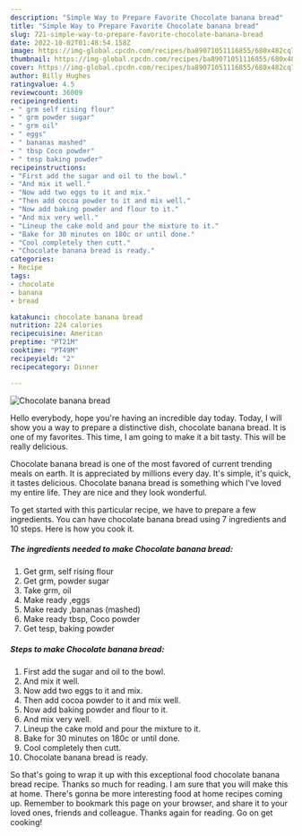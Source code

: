 ```yaml
---
description: "Simple Way to Prepare Favorite Chocolate banana bread"
title: "Simple Way to Prepare Favorite Chocolate banana bread"
slug: 721-simple-way-to-prepare-favorite-chocolate-banana-bread
date: 2022-10-02T01:48:54.158Z
image: https://img-global.cpcdn.com/recipes/ba89071051116855/680x482cq70/chocolate-banana-bread-recipe-main-photo.jpg
thumbnail: https://img-global.cpcdn.com/recipes/ba89071051116855/680x482cq70/chocolate-banana-bread-recipe-main-photo.jpg
cover: https://img-global.cpcdn.com/recipes/ba89071051116855/680x482cq70/chocolate-banana-bread-recipe-main-photo.jpg
author: Billy Hughes
ratingvalue: 4.5
reviewcount: 36009
recipeingredient:
- " grm self rising flour"
- " grm powder sugar"
- " grm oil"
- " eggs"
- " bananas mashed"
- " tbsp Coco powder"
- " tesp baking powder"
recipeinstructions:
- "First add the sugar and oil to the bowl."
- "And mix it well."
- "Now add two eggs to it and mix."
- "Then add cocoa powder to it and mix well."
- "Now add baking powder and flour to it."
- "And mix very well."
- "Lineup the cake mold and pour the mixture to it."
- "Bake for 30 minutes on 180c or until done."
- "Cool completely then cutt."
- "Chocolate banana bread is ready."
categories:
- Recipe
tags:
- chocolate
- banana
- bread

katakunci: chocolate banana bread 
nutrition: 224 calories
recipecuisine: American
preptime: "PT21M"
cooktime: "PT49M"
recipeyield: "2"
recipecategory: Dinner

---
```



![Chocolate banana bread](https://img-global.cpcdn.com/recipes/ba89071051116855/680x482cq70/chocolate-banana-bread-recipe-main-photo.jpg)

Hello everybody, hope you're having an incredible day today. Today, I will show you a way to prepare a distinctive dish, chocolate banana bread. It is one of my favorites. This time, I am going to make it a bit tasty. This will be really delicious.

Chocolate banana bread is one of the most favored of current trending meals on earth. It is appreciated by millions every day. It's simple, it's quick, it tastes delicious. Chocolate banana bread is something which I've loved my entire life. They are nice and they look wonderful.




To get started with this particular recipe, we have to prepare a few ingredients. You can have chocolate banana bread using 7 ingredients and 10 steps. Here is how you cook it.

<!--inarticleads1-->

##### The ingredients needed to make Chocolate banana bread:

1. Get  grm, self rising flour
1. Get  grm, powder sugar
1. Take  grm, oil
1. Make ready  ,eggs
1. Make ready  ,bananas (mashed)
1. Make ready  tbsp, Coco powder
1. Get  tesp, baking powder




<!--inarticleads2-->

##### Steps to make Chocolate banana bread:

1. First add the sugar and oil to the bowl.
1. And mix it well.
1. Now add two eggs to it and mix.
1. Then add cocoa powder to it and mix well.
1. Now add baking powder and flour to it.
1. And mix very well.
1. Lineup the cake mold and pour the mixture to it.
1. Bake for 30 minutes on 180c or until done.
1. Cool completely then cutt.
1. Chocolate banana bread is ready.




So that's going to wrap it up with this exceptional food chocolate banana bread recipe. Thanks so much for reading. I am sure that you will make this at home. There's gonna be more interesting food at home recipes coming up. Remember to bookmark this page on your browser, and share it to your loved ones, friends and colleague. Thanks again for reading. Go on get cooking!
